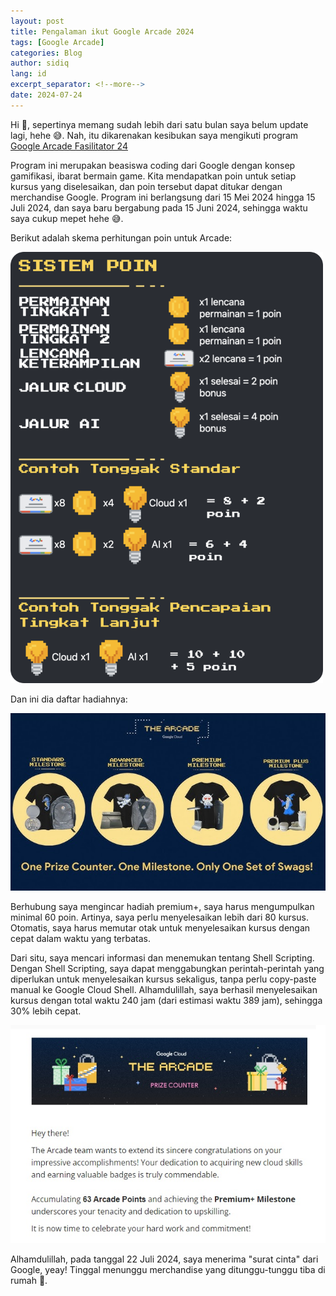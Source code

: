 ```yaml
---
layout: post
title: Pengalaman ikut Google Arcade 2024
tags: [Google Arcade]
categories: Blog
author: sidiq
lang: id
excerpt_separator: <!--more-->
date: 2024-07-24
---
```


Hi 👋, sepertinya memang sudah lebih dari satu bulan saya belum update lagi, hehe 😅. Nah, itu dikarenakan kesibukan saya mengikuti program [Google Arcade Fasilitator 24 ](https://rsvp.withgoogle.com/events/arcade-fasilitator-id)
<!--more-->

Program ini merupakan beasiswa coding dari Google dengan konsep gamifikasi, ibarat bermain game. Kita mendapatkan poin untuk setiap kursus yang diselesaikan, dan poin tersebut dapat ditukar dengan merchandise Google. Program ini berlangsung dari 15 Mei 2024 hingga 15 Juli 2024, dan saya baru bergabung pada 15 Juni 2024, sehingga waktu saya cukup mepet hehe 😅.

Berikut adalah skema perhitungan poin untuk Arcade:

<img src="\assets\img\points_system_bahasa_v2.png" alt="arcade_point" width="500">

Dan ini dia daftar hadiahnya:

<img src="\assets\img\arcade_milestone.jpg" alt="arcade_prize">

Berhubung saya mengincar hadiah premium+, saya harus mengumpulkan minimal 60 poin. Artinya, saya perlu menyelesaikan lebih dari 80 kursus. Otomatis, saya harus memutar otak untuk menyelesaikan kursus dengan cepat dalam waktu yang terbatas.

Dari situ, saya mencari informasi dan menemukan tentang Shell Scripting. Dengan Shell Scripting, saya dapat menggabungkan perintah-perintah yang diperlukan untuk menyelesaikan kursus sekaligus, tanpa perlu copy-paste manual ke Google Cloud Shell. Alhamdulillah, saya berhasil menyelesaikan kursus dengan total waktu 240 jam (dari estimasi waktu 389 jam), sehingga 30% lebih cepat.


<img src="\assets\img\email.jpg" alt="arcade_prize">

Alhamdulillah, pada tanggal 22 Juli 2024, saya menerima "surat cinta" dari Google, yeay! Tinggal menunggu merchandise yang ditunggu-tunggu tiba di rumah 🥰.

